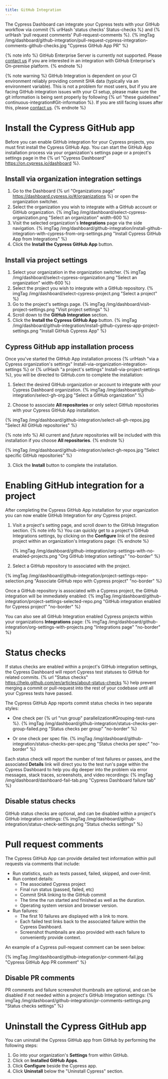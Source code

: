 ```yaml
---
title: GitHub Integration
---
```


The Cypress Dashboard can integrate your Cypress tests with your GitHub workflow via commit {% urlHash 'status checks' Status-checks %} and {% urlHash 'pull request comments' Pull-request-comments %}.
{% imgTag /img/dashboard/github-integration/pull-request-cypress-integration-comments-github-checks.jpg "Cypress GitHub App PR" %}

{% note info %}
GitHub Enterprise Server is currently not supported. Please [contact us](mailto:hello@cypress.io) if you are interested in an integration with GitHub Enterprise's On-premise platform.
{% endnote %}

{% note warning %}
GitHub Integration is dependent on your CI environment reliably providing commit SHA data (typically via an environment variable). This is not a problem for most users, but if you are facing GitHub integration issues with your CI setup, please make sure the git information is being sent properly by following {% url "these guidelines" continuous-integration#Git-information %}. If you are still facing issues after this, please [contact us](mailto:hello@cypress.io).
{% endnote %}

# Install the Cypress GitHub app

Before you can enable GitHub integration for your Cypress projects, you must first install the Cypress GitHub App. You can start the GitHub App installation process via your organization's settings page or a project's settings page in the {% url "Cypress Dashboard" https://on.cypress.io/dashboard %}.

## Install via organization integration settings

1. Go to the Dashboard {% url "Organizations page" https://dashboard.cypress.io/#/organizations %} or open the organization switcher.
2. Select the organization you wish to integrate with a GitHub account or GitHub organization.
  {% imgTag /img/dashboard/select-cypress-organization.png "Select an organization" width-600 %}
3. Visit the selected organization's **Integrations** page via the side navigation.
  {% imgTag /img/dashboard/github-integration/install-github-integration-with-cypress-from-org-settings.png "Install Cypress GitHub App from Integrations" %}
4. Click the **Install the Cypress GitHub App** button.

## Install via project settings

1. Select your organization in the organization switcher.
  {% imgTag /img/dashboard/select-cypress-organization.png "Select an organization" width-600 %}
2. Select the project you wish to integrate with a GitHub repository.
  {% imgTag /img/dashboard/select-cypress-project.png "Select a project" %}
3. Go to the project's settings page.
  {% imgTag /img/dashboard/visit-project-settings.png "Visit project settings" %}
4. Scroll down to the **GitHub Integration** section.
5. Click the **Install the Cypress GitHub App** button.
  {% imgTag /img/dashboard/github-integration/install-github-cypress-app-project-settings.png "Install GitHub Cypress App" %}

## Cypress GitHub app installation process

Once you've started the GitHub App installation process {% urlHash "via a Cypress organization's settings" Install-via-organization-integration-settings %} or {% urlHash "a project's settings" Install-via-project-settings %}, you will be directed to GitHub.com to complete the installation:

1. Select the desired GitHub organization or account to integrate with your Cypress Dashboard organization.
{% imgTag /img/dashboard/github-integration/select-gh-org.jpg "Select a GitHub organization"  %}

2. Choose to associate **All repositories** or only select GitHub repositories with your Cypress GitHub App installation.

  {% imgTag /img/dashboard/github-integration/select-all-gh-repos.jpg "Select All GitHub repositories" %}

  {% note info %}
  All current and *future* repositories will be included with this installation if you choose **All repositories**.
  {% endnote %}

  {% imgTag /img/dashboard/github-integration/select-gh-repos.jpg "Select specific GitHub repositories" %}

3. Click the **Install** button to complete the installation.

# Enabling GitHub integration for a project

After completing the Cypress GitHub App installation for your organization you can now enable GitHub Integration for *any* Cypress project.

1. Visit a project's setting page, and scroll down to the GitHub Integration section.
    {% note info %}
    You can quickly get to a project's GitHub Integrations settings, by clicking on the **Configure** link of the desired project within an organization's Integrations page:
    {% endnote %}

    {% imgTag /img/dashboard/github-integration/org-settings-with-no-enabled-projects.png "Org GitHub Integration settings" "no-border" %}

2. Select a GitHub repository to associated with the project.

  {% imgTag /img/dashboard/github-integration/project-settings-repo-selection.png "Associate GitHub repo with Cypress project" "no-border" %}

Once a GitHub repository is associated with a Cypress project, the GitHub integration will be immediately enabled:
{% imgTag /img/dashboard/github-integration/project-settings-selected-repo.png "GitHub integration enabled for Cypress project" "no-border" %}

You can also see all GitHub Integration enabled Cypress projects within your organizations **Integrations** page:
{% imgTag /img/dashboard/github-integration/org-settings-with-projects.png "Integrations page" "no-border" %}

# Status checks

If status checks are enabled within a project's GitHub integration settings, the Cypress Dashboard will report Cypress test statuses to GitHub for related commits. {% url "Status checks" https://help.github.com/en/articles/about-status-checks %} help prevent merging a commit or pull-request into the rest of your codebase until all your Cypress tests have passed.

The Cypress GitHub App reports commit status checks in two separate styles:

- One check per {% url "run group" parallelization#Grouping-test-runs %}.
    {% imgTag /img/dashboard/github-integration/status-checks-per-group-failed.png "Status checks per group" "no-border" %}

- Or one check per spec file.
    {% imgTag /img/dashboard/github-integration/status-checks-per-spec.png "Status checks per spec" "no-border" %}

Each status check will report the number of test failures or passes, and the associated **Details** link will direct you to the test run's page within the Cypress Dashboard to help you dig deeper into the problem via error messages, stack traces, screenshots, and video recordings:
{% imgTag /img/dashboard/dashboard-fail-tab.png "Cypress Dashboard failure tab" %}

## Disable status checks

GitHub status checks are optional, and can be disabled within a project's GitHub integration settings:
{% imgTag /img/dashboard/github-integration/status-check-settings.png "Status checks settings" %}

# Pull request comments

The Cypress GitHub App can provide detailed test information within pull requests via comments that include:

- Run statistics, such as tests passed, failed, skipped, and over-limit.
- Run context details:
  - The associated Cypress project
  - Final run status (passed, failed, etc)
  - Commit SHA linking to the GitHub commit
  - The time the run started and finished as well as the duration.
  - Operating system version and browser version.
- Run failures:
  - The first 10 failures are displayed with a link to more.
  - Each failed test links back to the associated failure within the Cypress Dashboard.
  - Screenshot thumbnails are also provided with each failure to conveniently provide context.

An example of a Cypress pull-request comment can be seen below:

{% imgTag /img/dashboard/github-integration/pr-comment-fail.jpg "Cypress GitHub App PR comment" %}

## Disable PR comments

PR comments and failure screenshot thumbnails are optional, and can be disabled if not needed within a project's GitHub Integration settings:
{% imgTag /img/dashboard/github-integration/pr-comments-settings.png "Status checks settings" %}

# Uninstall the Cypress GitHub app

You can uninstall the Cypress GitHub app from GitHub by performing the following steps:

1. Go into your organization's **Settings** from within GitHub.
2. Click on **Installed GitHub Apps**.
3. Click **Configure** beside the Cypress app.
4. Click **Uninstall** below the "Uninstall Cypress" section.
